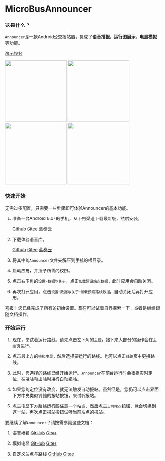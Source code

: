 # MicroBusAnnouncer

### 这是什么？

`Announcer`是一款Android公交报站器，集成了<b>语音播报</b>，<b>运行图展示</b>，<b>电显模拟</b>等功能。

[演示视频](https://bilibili.com)

<div>
  <img src="https://gitee.com/shiyue0x0/micro-bus-announcer/blob/master/readme/img/main.jpg" width="200"  alt=""/>
  <img src="https://gitee.com/shiyue0x0/micro-bus-announcer/blob/master/readme/img/lines.jpg" width="200"  alt=""/>
  <img src="https://gitee.com/shiyue0x0/micro-bus-announcer/blob/master/readme/img/stations.jpg" width="200"  alt=""/>
  <img src="https://gitee.com/shiyue0x0/micro-bus-announcer/blob/master/readme/img/settings.jpg" width="200"  alt=""/>
</div>

### 快速开始

无需过多配置，只需要一些步骤即可体验Announcer的基本功能。

1. 准备一台Android 8.0+的手机，从下列渠道下载最新版，然后安装。

   [Github](https://github.com/Shiyue0x0/MicroBusAnnouncer/releases)
   [Gitee](https://gitee.com/shiyue0x0/micro-bus-announcer/releases)
   [蓝奏云](https://github.com/Shiyue0x0/MicroBusAnnouncer/releases)

2. 下载体验语音库。

   [Github](https://github.com/Shiyue0x0/MicroBusAnnouncer/releases)
   [Gitee](https://gitee.com/shiyue0x0/micro-bus-announcer/releases)
   [蓝奏云](https://github.com/Shiyue0x0/MicroBusAnnouncer/releases)

3. 将其中的`Announcer`文件夹解压到手机的根目录。

4. 启动应用，并授予所需的权限。

5. 点击右下角的`设置`-`数据与关于`，点击`加载预设站点数据`，此时应用会自动关闭。

6. 再次打开应用，点击`设置`-`数据与关于`-`加载预设路线数据`，自动关闭后再打开应用。

喜报！您已经完成了所有的初始设置。现在可以试着自行探索一下，或者是继续跟随文档操作。

### 开始运行

1. 现在，来试着运行路线。请先点击左下角的`主控`，接下来大部分的操作会在`主控`页进行。

2. 点击最上方的`模拟电显`，然后选择要运行的路线。也可以点击`线路`页中更换路线。

3. 此时，您选择的路线已经开始运行。`Announcer`在前台运行时会根据实时定位，在进站和出站时进行自动报站。

4. 如果您的定位没有改变，就无法触发自动报站。虽然但是，您仍可以点击界面下方中央类似铃铛的报站按钮，来试听报站。

5. 点击电显下方路线运行图任意一个站点，然后点击`当前站点`按钮，就会切换到这一站，再次点击报站按钮试听当前站点的报站。

要继续了解`Announcer`？请按需参阅这些文档：

1. 语音播报
   [GitHub](https://github.com/Shiyue0x0/MicroBusAnnouncer/blob/master/readme/语音播报.md)
   [Gitee](https://gitee.com/shiyue0x0/micro-bus-announcer/blob/master/readme/语音播报.md)

2. 模拟电显
   [GitHub](https://github.com/Shiyue0x0/MicroBusAnnouncer/blob/master/readme/模拟电显.md)
   [Gitee](https://gitee.com/shiyue0x0/micro-bus-announcer/blob/master/readme/模拟电显.md)

3. 自定义站点与路线
   [GitHub](https://github.com/Shiyue0x0/MicroBusAnnouncer/blob/master/readme/自定义站点与路线.md)
   [Gitee](https://gitee.com/shiyue0x0/micro-bus-announcer/blob/master/readme/自定义站点与路线.md)

